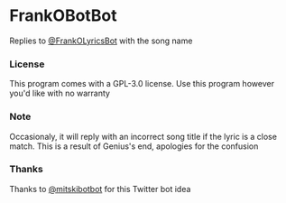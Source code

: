 # FrankOBotBot
Replies to [@FrankOLyricsBot](https://twitter.com/FrankOLyricsBot) with the song name

### License
This program comes with a GPL-3.0 license. Use this program however you'd like with no warranty

### Note
Occasionaly, it will reply with an incorrect song title if the lyric is a close match. This is a result of Genius's end, apologies for the confusion

### Thanks
Thanks to [@mitskibotbot](https://twitter.com/mitskibotbot) for this Twitter bot idea